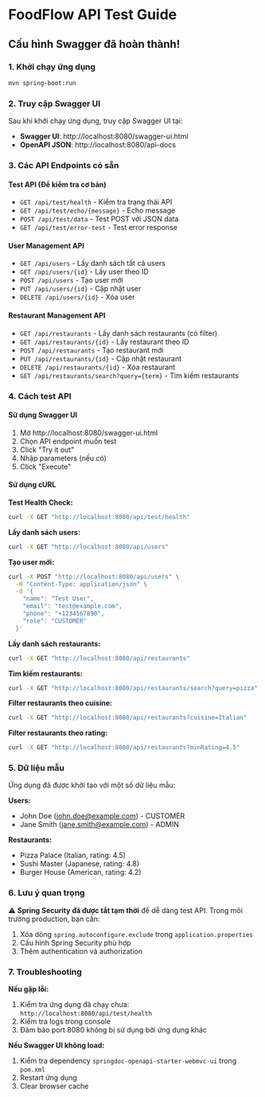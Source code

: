 # FoodFlow API Test Guide

## Cấu hình Swagger đã hoàn thành!

### 1. Khởi chạy ứng dụng

```bash
mvn spring-boot:run
```

### 2. Truy cập Swagger UI

Sau khi khởi chạy ứng dụng, truy cập Swagger UI tại:
- **Swagger UI**: http://localhost:8080/swagger-ui.html
- **OpenAPI JSON**: http://localhost:8080/api-docs

### 3. Các API Endpoints có sẵn

#### Test API (Để kiểm tra cơ bản)
- `GET /api/test/health` - Kiểm tra trạng thái API
- `GET /api/test/echo/{message}` - Echo message
- `POST /api/test/data` - Test POST với JSON data
- `GET /api/test/error-test` - Test error response

#### User Management API
- `GET /api/users` - Lấy danh sách tất cả users
- `GET /api/users/{id}` - Lấy user theo ID
- `POST /api/users` - Tạo user mới
- `PUT /api/users/{id}` - Cập nhật user
- `DELETE /api/users/{id}` - Xóa user

#### Restaurant Management API
- `GET /api/restaurants` - Lấy danh sách restaurants (có filter)
- `GET /api/restaurants/{id}` - Lấy restaurant theo ID
- `POST /api/restaurants` - Tạo restaurant mới
- `PUT /api/restaurants/{id}` - Cập nhật restaurant
- `DELETE /api/restaurants/{id}` - Xóa restaurant
- `GET /api/restaurants/search?query={term}` - Tìm kiếm restaurants

### 4. Cách test API

#### Sử dụng Swagger UI
1. Mở http://localhost:8080/swagger-ui.html
2. Chọn API endpoint muốn test
3. Click "Try it out"
4. Nhập parameters (nếu có)
5. Click "Execute"

#### Sử dụng cURL

**Test Health Check:**
```bash
curl -X GET "http://localhost:8080/api/test/health"
```

**Lấy danh sách users:**
```bash
curl -X GET "http://localhost:8080/api/users"
```

**Tạo user mới:**
```bash
curl -X POST "http://localhost:8080/api/users" \
  -H "Content-Type: application/json" \
  -d '{
    "name": "Test User",
    "email": "test@example.com",
    "phone": "+1234567890",
    "role": "CUSTOMER"
  }'
```

**Lấy danh sách restaurants:**
```bash
curl -X GET "http://localhost:8080/api/restaurants"
```

**Tìm kiếm restaurants:**
```bash
curl -X GET "http://localhost:8080/api/restaurants/search?query=pizza"
```

**Filter restaurants theo cuisine:**
```bash
curl -X GET "http://localhost:8080/api/restaurants?cuisine=Italian"
```

**Filter restaurants theo rating:**
```bash
curl -X GET "http://localhost:8080/api/restaurants?minRating=4.5"
```

### 5. Dữ liệu mẫu

Ứng dụng đã được khởi tạo với một số dữ liệu mẫu:

**Users:**
- John Doe (john.doe@example.com) - CUSTOMER
- Jane Smith (jane.smith@example.com) - ADMIN

**Restaurants:**
- Pizza Palace (Italian, rating: 4.5)
- Sushi Master (Japanese, rating: 4.8)
- Burger House (American, rating: 4.2)

### 6. Lưu ý quan trọng

⚠️ **Spring Security đã được tắt tạm thời** để dễ dàng test API. Trong môi trường production, bạn cần:
1. Xóa dòng `spring.autoconfigure.exclude` trong `application.properties`
2. Cấu hình Spring Security phù hợp
3. Thêm authentication và authorization

### 7. Troubleshooting

**Nếu gặp lỗi:**
1. Kiểm tra ứng dụng đã chạy chưa: `http://localhost:8080/api/test/health`
2. Kiểm tra logs trong console
3. Đảm bảo port 8080 không bị sử dụng bởi ứng dụng khác

**Nếu Swagger UI không load:**
1. Kiểm tra dependency `springdoc-openapi-starter-webmvc-ui` trong `pom.xml`
2. Restart ứng dụng
3. Clear browser cache 